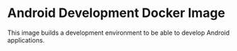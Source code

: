 # Android Development Docker Image

This image builds a development environment to be able to develop
Android applications.
